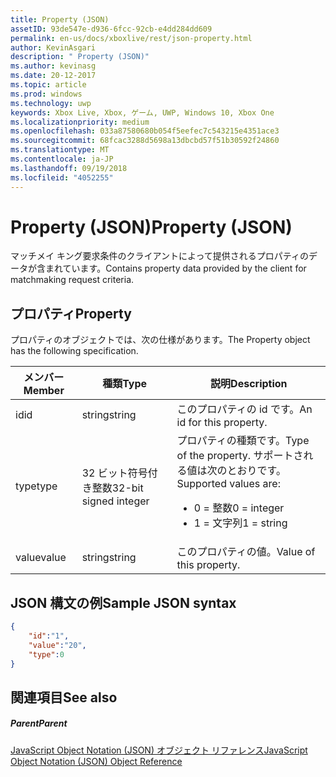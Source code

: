 ```yaml
---
title: Property (JSON)
assetID: 93de547e-d936-6fcc-92cb-e4dd284dd609
permalink: en-us/docs/xboxlive/rest/json-property.html
author: KevinAsgari
description: " Property (JSON)"
ms.author: kevinasg
ms.date: 20-12-2017
ms.topic: article
ms.prod: windows
ms.technology: uwp
keywords: Xbox Live, Xbox, ゲーム, UWP, Windows 10, Xbox One
ms.localizationpriority: medium
ms.openlocfilehash: 033a87580680b054f5eefec7c543215e4351ace3
ms.sourcegitcommit: 68fcac3288d5698a13dbcbd57f51b30592f24860
ms.translationtype: MT
ms.contentlocale: ja-JP
ms.lasthandoff: 09/19/2018
ms.locfileid: "4052255"
---
```

# <a name="property-json"></a><span data-ttu-id="f6300-104">Property (JSON)</span><span class="sxs-lookup"><span data-stu-id="f6300-104">Property (JSON)</span></span>
<span data-ttu-id="f6300-105">マッチメイ キング要求条件のクライアントによって提供されるプロパティのデータが含まれています。</span><span class="sxs-lookup"><span data-stu-id="f6300-105">Contains property data provided by the client for matchmaking request criteria.</span></span>
<a id="ID4EN"></a>


## <a name="property"></a><span data-ttu-id="f6300-106">プロパティ</span><span class="sxs-lookup"><span data-stu-id="f6300-106">Property</span></span>

<span data-ttu-id="f6300-107">プロパティのオブジェクトでは、次の仕様があります。</span><span class="sxs-lookup"><span data-stu-id="f6300-107">The Property object has the following specification.</span></span>

| <span data-ttu-id="f6300-108">メンバー</span><span class="sxs-lookup"><span data-stu-id="f6300-108">Member</span></span>| <span data-ttu-id="f6300-109">種類</span><span class="sxs-lookup"><span data-stu-id="f6300-109">Type</span></span>| <span data-ttu-id="f6300-110">説明</span><span class="sxs-lookup"><span data-stu-id="f6300-110">Description</span></span>|
| --- | --- | --- |
| <span data-ttu-id="f6300-111">id</span><span class="sxs-lookup"><span data-stu-id="f6300-111">id</span></span>| <span data-ttu-id="f6300-112">string</span><span class="sxs-lookup"><span data-stu-id="f6300-112">string</span></span>| <span data-ttu-id="f6300-113">このプロパティの id です。</span><span class="sxs-lookup"><span data-stu-id="f6300-113">An id for this property.</span></span>|
| <span data-ttu-id="f6300-114">type</span><span class="sxs-lookup"><span data-stu-id="f6300-114">type</span></span>| <span data-ttu-id="f6300-115">32 ビット符号付き整数</span><span class="sxs-lookup"><span data-stu-id="f6300-115">32-bit signed integer</span></span> | <span data-ttu-id="f6300-116">プロパティの種類です。</span><span class="sxs-lookup"><span data-stu-id="f6300-116">Type of the property.</span></span> <span data-ttu-id="f6300-117">サポートされる値は次のとおりです。</span><span class="sxs-lookup"><span data-stu-id="f6300-117">Supported values are:</span></span> <ul><li><span data-ttu-id="f6300-118">0 = 整数</span><span class="sxs-lookup"><span data-stu-id="f6300-118">0 = integer</span></span></li><li><span data-ttu-id="f6300-119">1 = 文字列</span><span class="sxs-lookup"><span data-stu-id="f6300-119">1 = string</span></span></li></ul>| 
| <span data-ttu-id="f6300-120">value</span><span class="sxs-lookup"><span data-stu-id="f6300-120">value</span></span>| <span data-ttu-id="f6300-121">string</span><span class="sxs-lookup"><span data-stu-id="f6300-121">string</span></span>| <span data-ttu-id="f6300-122">このプロパティの値。</span><span class="sxs-lookup"><span data-stu-id="f6300-122">Value of this property.</span></span>|

<a id="ID4EGC"></a>


## <a name="sample-json-syntax"></a><span data-ttu-id="f6300-123">JSON 構文の例</span><span class="sxs-lookup"><span data-stu-id="f6300-123">Sample JSON syntax</span></span>


```json
{
    "id":"1",
    "value":"20",
    "type":0
}

```


<a id="ID4EPC"></a>


## <a name="see-also"></a><span data-ttu-id="f6300-124">関連項目</span><span class="sxs-lookup"><span data-stu-id="f6300-124">See also</span></span>

<a id="ID4ERC"></a>


##### <a name="parent"></a><span data-ttu-id="f6300-125">Parent</span><span class="sxs-lookup"><span data-stu-id="f6300-125">Parent</span></span>

[<span data-ttu-id="f6300-126">JavaScript Object Notation (JSON) オブジェクト リファレンス</span><span class="sxs-lookup"><span data-stu-id="f6300-126">JavaScript Object Notation (JSON) Object Reference</span></span>](atoc-xboxlivews-reference-json.md)
